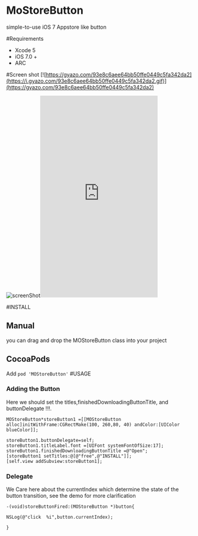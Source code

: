 MoStoreButton
=============

simple-to-use iOS 7 Appstore like button




#Requirements

- Xcode 5 
- iOS 7.0 + 
- ARC

#Screen shot
[![https://gyazo.com/93e8c6aee64bb50ffe0449c5fa342da2](https://i.gyazo.com/93e8c6aee64bb50ffe0449c5fa342da2.gif)](https://gyazo.com/93e8c6aee64bb50ffe0449c5fa342da2)

![screenShot](https://dl.dropboxusercontent.com/u/33359624/iOS%20Simulator%20Screen%20shot%20Aug%2014%2C%202014%2C%203.31.35%20PM.png)<iframe width="315" height="539" src="https://dl.dropboxusercontent.com/u/33359624/Screen%20Recorded2014-08-14%2015_52_46.mov" frameborder="0"> </iframe>


#INSTALL
## Manual
you can drag and drop the MOStoreButton class into your project
## CocoaPods
Add
`pod 'MOStoreButton'`
#USAGE

### Adding the Button
   Here we should  set  the titles,finishedDownloadingButtonTitle, and buttonDelegate !!!. 
 
   	MOStoreButton*storeButton1 =[[MOStoreButton alloc]initWithFrame:CGRectMake(100, 260,80, 40) andColor:[UIColor blueColor]];
   
    storeButton1.buttonDelegate=self;
    storeButton1.titleLabel.font =[UIFont systemFontOfSize:17];
    storeButton1.finishedDownloadingButtonTitle =@"Open";
    [storeButton1 setTitles:@[@"free",@"INSTALL"]];
    [self.view addSubview:storeButton1]; 


### Delegate

We Care here about the currentIndex which determine the state of the button transition, see the demo for more clarification

	-(void)storeButtonFired:(MOStoreButton *)button{
    
    NSLog(@"click  %i",button.currentIndex);
    
	}

	

	
